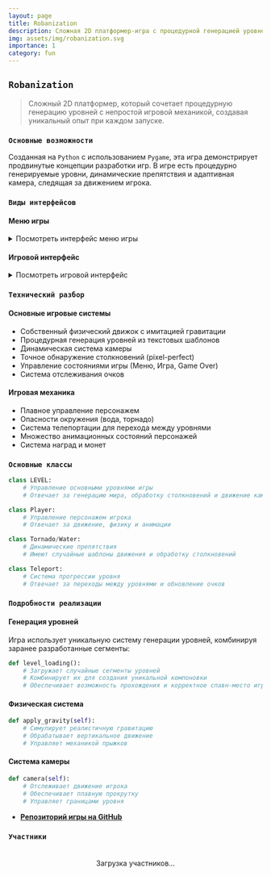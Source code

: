 ```yaml
---
layout: page
title: Robanization
description: Сложная 2D платформер-игра с процедурной генерацией уровней и динамическими препятствиями.
img: assets/img/robanization.svg
importance: 1
category: fun 
---
```


## `Robanization`

> Сложный 2D платформер, который сочетает процедурную генерацию уровней с непростой игровой механикой, создавая уникальный опыт при каждом запуске.

### `Основные возможности`

Созданная на `Python` с использованием `Pygame`, эта игра демонстрирует продвинутые концепции разработки игр. В игре есть процедурно генерируемые уровни, динамические препятствия и адаптивная камера, следящая за движением игрока.

### `Виды интерфейсов`

#### Меню игры

<details>
    <summary>Посмотреть интерфейс меню игры</summary>
    <div class="row justify-content-center">
        <div class="col-md-8">
            {% include figure.liquid path="assets/img/game_menu_interface.jpg" title="Game Interface" class="img-fluid rounded z-depth-1" %}
        </div>
    </div>
</details>

#### Игровой интерфейс

<details>
    <summary>Посмотреть игровой интерфейс</summary>
    <div class="row justify-content-center">
        <div class="col-md-8">
            {% include figure.liquid path="assets/img/game_interface.jpg" title="Game Interface" class="img-fluid rounded z-depth-1" %}
        </div>
    </div>
</details>

### `Технический разбор`

#### Основные игровые системы
- Собственный физический движок с имитацией гравитации  
- Процедурная генерация уровней из текстовых шаблонов  
- Динамическая система камеры  
- Точное обнаружение столкновений (pixel-perfect)  
- Управление состояниями игры (Меню, Игра, Game Over)  
- Система отслеживания очков  

#### Игровая механика
- Плавное управление персонажем  
- Опасности окружения (вода, торнадо)  
- Система телепортации для перехода между уровнями  
- Множество анимационных состояний персонажей  
- Система наград и монет  

### `Основные классы`

```python
class LEVEL:
    # Управление основными уровнями игры
    # Отвечает за генерацию мира, обработку столкновений и движение камеры

class Player:
    # Управление персонажем игрока
    # Отвечает за движение, физику и анимации

class Tornado/Water:
    # Динамические препятствия
    # Имеют случайные шаблоны движения и обработку столкновений

class Teleport:
    # Система прогрессии уровня
    # Отвечает за переходы между уровнями и обновление очков
````

### `Подробности реализации`

#### Генерация уровней

Игра использует уникальную систему генерации уровней, комбинируя заранее разработанные сегменты:

```python
def level_loading():
    # Загружает случайные сегменты уровней
    # Комбинирует их для создания уникальной компоновки
    # Обеспечивает возможность прохождения и корректное спавн-место игрока
```

#### Физическая система

```python
def apply_gravity(self):
    # Симулирует реалистичную гравитацию
    # Обрабатывает вертикальное движение
    # Управляет механикой прыжков
```

#### Система камеры

```python
def camera(self):
    # Отслеживает движение игрока
    # Обеспечивает плавную прокрутку
    # Управляет границами уровня
```

* **[Репозиторий игры на GitHub](https://github.com/andebugulin/my_game)**

### `Участники`

<div id="contributors-list" style="display: flex; flex-wrap: wrap; justify-content: space-around; padding: 20px;">Загрузка участников...</div>

<script>
  async function fetchContributors() {
    const url = 'https://api.github.com/repos/andebugulin/my_game/contributors';
    const response = await fetch(url);
    const contributors = await response.json();

    const contributorsHtml = contributors.map(contributor =>
      `<div class="contributor" style="margin: 10px; text-align: center;">
        <img src="${contributor.avatar_url}" alt="${contributor.login}" style="width: 100px; height: 100px; border-radius: 50%; display: block; margin: auto;">
        <p><a href="${contributor.html_url}" target="_blank">${contributor.login}</a></p>
      </div>`
    ).join('');

    document.getElementById('contributors-list').innerHTML = contributorsHtml;
  }

  fetchContributors();
</script>